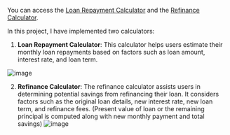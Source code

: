 You can access the [Loan Repayment Calculator](https://dannyhuang994.github.io/Loan-Repayment-Calculators/loan-payment-calculator) and the [Refinance Calculator](https://dannyhuang994.github.io/Loan-Repayment-Calculators/refinance-calculator).

In this project, I have implemented two calculators:


1. **Loan Repayment Calculator**: This calculator helps users estimate their monthly loan repayments based on factors such as loan amount, interest rate, and loan term.

![image](https://github.com/dannyhuang994/Loan-Repayment-Calculators/assets/60530349/e96ac11d-c53e-4147-ac6a-7f9ccd5b5afc)


2. **Refinance Calculator**: The refinance calculator assists users in determining potential savings from refinancing their loan. It considers factors such as the original loan details, new interest rate, new loan term, and refinance fees. (Present value of loan or the remaining principal is computed along with new monthly payment and total savings)
![image](https://github.com/dannyhuang994/Loan-Repayment-Calculators/assets/60530349/8c91235a-7c14-41b0-b468-71166abb93df)

 
